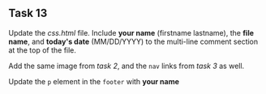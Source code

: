 ## Task 13
Update the *css.html* file. Include **your name** (firstname lastname), the **file name**, and **today's date** (MM/DD/YYYY) to the multi-line comment section at the top of the file. 

Add the same image from *task 2*, and the `nav` links from *task 3* as well. 

Update the `p` element in the `footer` with **your name**